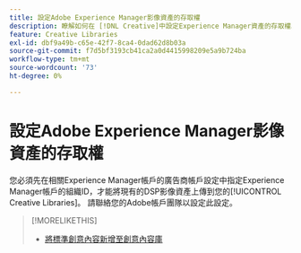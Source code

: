 ```yaml
---
title: 設定Adobe Experience Manager影像資產的存取權
description: 瞭解如何在 [!DNL Creative]中設定Experience Manager資產的存取權。
feature: Creative Libraries
exl-id: dbf9a49b-c65e-42f7-8ca4-0dad62d8b03a
source-git-commit: f7d5bf3193cb41ca2a0d4415998209e5a9b724ba
workflow-type: tm+mt
source-wordcount: '73'
ht-degree: 0%

---
```


# 設定Adobe Experience Manager影像資產的存取權

<!-- Is this relevant only to standard creatives? If so, then move into Standard Creatives chapter instead of at the top, where it is now -->

您必須先在相關Experience Manager帳戶的廣告商帳戶設定中指定Experience Manager帳戶的組織ID，才能將現有的DSP影像資產上傳到您的[!UICONTROL Creative Libraries]。 請聯絡您的Adobe帳戶團隊以設定此設定。

>[!MORELIKETHIS]
>
>* [將標準創意內容新增至創意內容庫](creative-add-standard.md)
